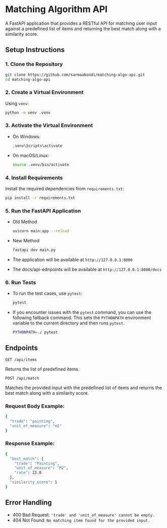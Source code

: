 # Matching Algorithm API

A FastAPI application that provides a RESTful API for matching user input against a predefined list of items and returning the best match along with a similarity score.

## Setup Instructions

### 1. Clone the Repository

```bash
git clone https://github.com/sarmaakondi/matching-algo-api.git
cd matching-algo-api
```

### 2. Create a Virtual Environment

Using `venv`:

```bash
python -m venv .venv
```

### 3. Activate the Virtual Environment

-   On Windows:

    ```bash
    .venv\Scripts\activate
    ```

-   On macOS/Linux:

    ```bash
    source .venv/bin/activate
    ```

### 4. Install Requirements

Install the required dependencies from `requirements.txt`:

```bash
pip install -r requirements.txt
```

### 5. Run the FastAPI Application

-   Old Method

    ```bash
    uvicorn main:app --reload
    ```

-   New Method

    ```bash
    fastapi dev main.py
    ```

-   The application will be available at `http://127.0.0.1:8000`
-   The docs/api-ednpoints will be available at `http://127.0.0.1:8000/docs`

### 6. Run Tests

-   To run the test cases, use `pytest`:

    ```bash
    pytest
    ```

-   If you encounter issues with the `pytest` command, you can use the following fallback command. This sets the `PYTHONPATH` environment variable to the current directory and then runs `pytest`.

    ```bash
    PYTHONPATH=./ pytest
    ```

## Endpoints

```
GET /api/items
```

Returns the list of predefined items.

```
POST /api/match
```

Matches the provided input with the predefined list of items and returns the best match along with a similarity score.

### Request Body Example:

```bash
{
  "trade": "painting",
  "unit_of_measure": "m2"
}
```

### Response Example:

```bash
{
  "best_match": {
    "trade": "Painting",
    "unit_of_measure": "M2",
    "rate": 23.0
  },
  "similarity_score": 1
}
```

## Error Handling

-   400 Bad Request: `'trade' and 'unit_of_measure' cannot be empty.`
-   404 Not Found: `No matching item found for the provided input.`
